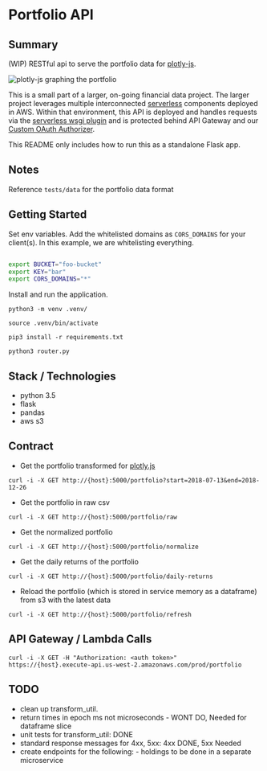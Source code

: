 # Portfolio API

## Summary
(WIP) RESTful api to serve the portfolio data for [plotly-js](https://plot.ly/javascript/).

![plotly-js graphing the portfolio](https://github.com/mle6366/financial-rest/tree/master/example/plotly-ui.png "Portfolio data graphed in Plotly.js")

This is a small part of a larger, on-going financial data project. The larger project leverages multiple
interconnected [serverless](https://serverless.com/framework/) components deployed in AWS. Within that environment,
this API is deployed and handles requests via the [serverless wsgi plugin](https://www.npmjs.com/package/serverless-wsgi) 
and is protected behind API Gateway and our [Custom OAuth Authorizer](https://github.com/ExpanseLLC/lambda_authorizer/wiki).

This README only includes how to run this as a standalone Flask app.

## Notes
Reference `tests/data` for the portfolio data format


## Getting Started

Set env variables.
Add the whitelisted domains as `CORS_DOMAINS` for your client(s). In this example, we are whitelisting everything.

```bash

export BUCKET="foo-bucket"
export KEY="bar"
export CORS_DOMAINS="*"

```

Install and run the application.

```
python3 -m venv .venv/

source .venv/bin/activate

pip3 install -r requirements.txt

python3 router.py
```

## Stack / Technologies
- python 3.5
- flask
- pandas
- aws s3


## Contract

- Get the portfolio transformed for [plotly.js](https://plot.ly/javascript/)

`curl -i -X GET http://{host}:5000/portfolio?start=2018-07-13&end=2018-12-26`

- Get the portfolio in raw csv 

`curl -i -X GET http://{host}:5000/portfolio/raw`

- Get the normalized portfolio

`curl -i -X GET http://{host}:5000/portfolio/normalize`

- Get the daily returns of the portfolio

`curl -i -X GET http://{host}:5000/portfolio/daily-returns`

- Reload the portfolio (which is stored in service memory as a dataframe) from s3 with the latest data

`curl -i -X GET http://{host}:5000/portfolio/refresh`

## API Gateway / Lambda Calls

`curl -i -X GET -H "Authorization: <auth token>" https://{host}.execute-api.us-west-2.amazonaws.com/prod/portfolio`

## TODO
- clean up transform_util. 
- return times in epoch ms not microseconds - WONT DO, Needed for dataframe slice
- unit tests for transform_util: DONE
- standard response messages for 4xx, 5xx: 4xx DONE, 5xx Needed
- create endpoints for the following: - holdings to be done in a separate microservice
